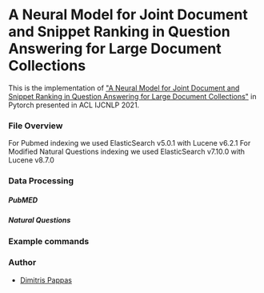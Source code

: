 
# A Neural Model for Joint Document and Snippet Ranking in Question Answering for Large Document Collections

This is the implementation of ["A Neural Model for Joint Document and Snippet Ranking in Question Answering for Large Document Collections"](http://google.com) in Pytorch presented in ACL IJCNLP 2021.

### File Overview

For Pubmed indexing we used ElasticSearch v5.0.1 with Lucene v6.2.1 
For Modified Natural Questions indexing we used ElasticSearch v7.10.0 with Lucene v8.7.0 

### Data Processing

##### PubMED 

##### Natural Questions

### Example commands 

### Author

* [Dimitris Pappas](dpappas@aueb.gr)




